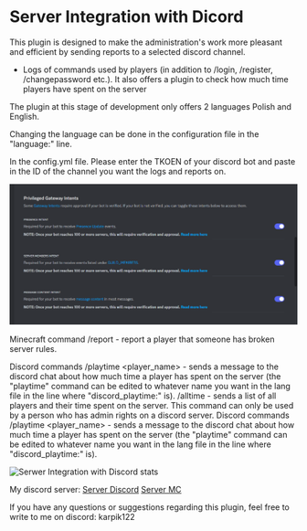 # Server Integration with Dicord
This plugin is designed to make the administration's work more pleasant and efficient by sending reports to a selected discord channel.
- Logs of commands used by players (in addition to /login, /register, /changepassword etc.).
It also offers a plugin to check how much time players have spent on the server

 

 

The plugin at this stage of development only offers 2 languages Polish and English.

Changing the language can be done in the configuration file in the "language:" line.

 

In the config.yml file.
Please enter the TKOEN of your discord bot and paste in the ID of the channel you want the logs and reports on.

![Discord options](https://github.com/karpik122/ServerIntegrationwithDicord/blob/master/Discord.png)

Minecraft command
/report <player> <content> - report a player that someone has broken server rules.

 

Discord commands
/playtime <player_name> - sends a message to the discord chat about how much time a player has spent on the server (the "playtime" command can be edited to whatever name you want in the lang file in the line where "discord_playtime:" is).
/alltime - sends a list of all players and their time spent on the server. This command can only be used by a person who has admin rights on a discord server.
Discord commands
/playtime <player_name> - sends a message to the discord chat about how much time a player has spent on the server (the "playtime" command can be edited to whatever name you want in the lang file in the line where "discord_playtime:" is).

![Serwer Integration with Discord stats](https://bstats.org/signatures/bukkit/Serwer%20Integration%20with%20Discord.svg)

My discord server: [Server Discord](https://discord.com/invite/MzfbMUx4JE) [Server MC](https://discord.com/invite/AHWN5kTvcE)


If you have any questions or suggestions regarding this plugin, feel free to write to me on discord: karpik122

